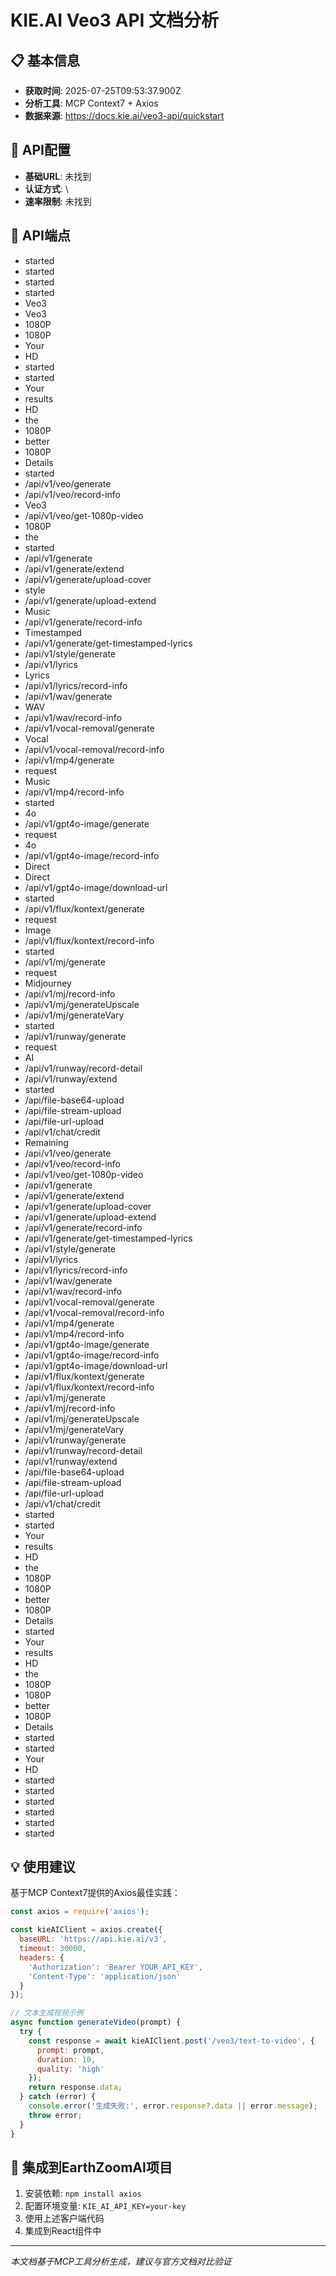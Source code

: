 # KIE.AI Veo3 API 文档分析

## 📋 基本信息
- **获取时间**: 2025-07-25T09:53:37.900Z
- **分析工具**: MCP Context7 + Axios
- **数据来源**: https://docs.kie.ai/veo3-api/quickstart

## 🔗 API配置
- **基础URL**: 未找到
- **认证方式**: \
- **速率限制**: 未找到

## 📍 API端点
- started
- started
- started
- started
- Veo3
- Veo3
- 1080P
- 1080P
- Your
- HD
- started
- started
- Your
- results
- HD
- the
- 1080P
- better
- 1080P
- Details
- started
- /api/v1/veo/generate
- /api/v1/veo/record-info
- Veo3
- /api/v1/veo/get-1080p-video
- 1080P
- the
- started
- /api/v1/generate
- /api/v1/generate/extend
- /api/v1/generate/upload-cover
- style
- /api/v1/generate/upload-extend
- Music
- /api/v1/generate/record-info
- Timestamped
- /api/v1/generate/get-timestamped-lyrics
- /api/v1/style/generate
- /api/v1/lyrics
- Lyrics
- /api/v1/lyrics/record-info
- /api/v1/wav/generate
- WAV
- /api/v1/wav/record-info
- /api/v1/vocal-removal/generate
- Vocal
- /api/v1/vocal-removal/record-info
- /api/v1/mp4/generate
- request
- Music
- /api/v1/mp4/record-info
- started
- 4o
- /api/v1/gpt4o-image/generate
- request
- 4o
- /api/v1/gpt4o-image/record-info
- Direct
- Direct
- /api/v1/gpt4o-image/download-url
- started
- /api/v1/flux/kontext/generate
- request
- Image
- /api/v1/flux/kontext/record-info
- started
- /api/v1/mj/generate
- request
- Midjourney
- /api/v1/mj/record-info
- /api/v1/mj/generateUpscale
- /api/v1/mj/generateVary
- started
- /api/v1/runway/generate
- request
- AI
- /api/v1/runway/record-detail
- /api/v1/runway/extend
- started
- /api/file-base64-upload
- /api/file-stream-upload
- /api/file-url-upload
- /api/v1/chat/credit
- Remaining
- /api/v1/veo/generate
- /api/v1/veo/record-info
- /api/v1/veo/get-1080p-video
- /api/v1/generate
- /api/v1/generate/extend
- /api/v1/generate/upload-cover
- /api/v1/generate/upload-extend
- /api/v1/generate/record-info
- /api/v1/generate/get-timestamped-lyrics
- /api/v1/style/generate
- /api/v1/lyrics
- /api/v1/lyrics/record-info
- /api/v1/wav/generate
- /api/v1/wav/record-info
- /api/v1/vocal-removal/generate
- /api/v1/vocal-removal/record-info
- /api/v1/mp4/generate
- /api/v1/mp4/record-info
- /api/v1/gpt4o-image/generate
- /api/v1/gpt4o-image/record-info
- /api/v1/gpt4o-image/download-url
- /api/v1/flux/kontext/generate
- /api/v1/flux/kontext/record-info
- /api/v1/mj/generate
- /api/v1/mj/record-info
- /api/v1/mj/generateUpscale
- /api/v1/mj/generateVary
- /api/v1/runway/generate
- /api/v1/runway/record-detail
- /api/v1/runway/extend
- /api/file-base64-upload
- /api/file-stream-upload
- /api/file-url-upload
- /api/v1/chat/credit
- started
- started
- Your
- results
- HD
- the
- 1080P
- 1080P
- better
- 1080P
- Details
- started
- Your
- results
- HD
- the
- 1080P
- 1080P
- better
- 1080P
- Details
- started
- started
- Your
- HD
- started
- started
- started
- started
- started
- started

## 💡 使用建议
基于MCP Context7提供的Axios最佳实践：

```javascript
const axios = require('axios');

const kieAIClient = axios.create({
  baseURL: 'https://api.kie.ai/v3',
  timeout: 30000,
  headers: {
    'Authorization': 'Bearer YOUR_API_KEY',
    'Content-Type': 'application/json'
  }
});

// 文本生成视频示例
async function generateVideo(prompt) {
  try {
    const response = await kieAIClient.post('/veo3/text-to-video', {
      prompt: prompt,
      duration: 10,
      quality: 'high'
    });
    return response.data;
  } catch (error) {
    console.error('生成失败:', error.response?.data || error.message);
    throw error;
  }
}
```

## 🔧 集成到EarthZoomAI项目
1. 安装依赖: `npm install axios`
2. 配置环境变量: `KIE_AI_API_KEY=your-key`
3. 使用上述客户端代码
4. 集成到React组件中

---
*本文档基于MCP工具分析生成，建议与官方文档对比验证*
